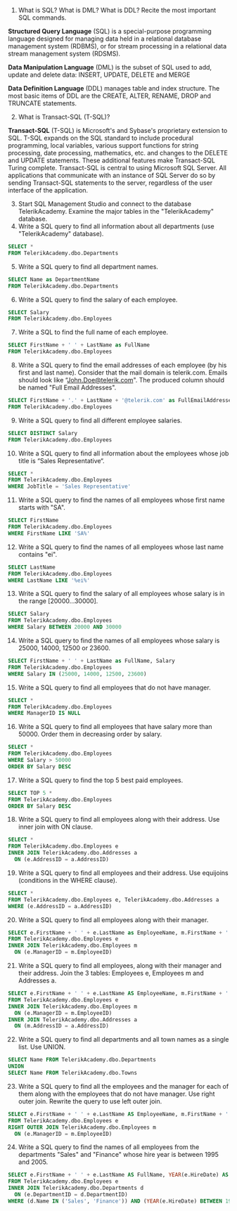 1. What is SQL? What is DML? What is DDL? Recite the most important SQL commands.

  **Structured Query Language** (SQL) is a special-purpose programming language designed for managing data held in a relational database management system (RDBMS), or for stream processing in a relational data stream management system (RDSMS). 
  
  **Data Manipulation Language** (DML) is the subset of SQL used to add, update and delete data: INSERT, UPDATE, DELETE and MERGE
  
  **Data Definition Language** (DDL) manages table and index structure. The most basic items of DDL are the CREATE, ALTER, RENAME, DROP and TRUNCATE statements.

2. What is Transact-SQL (T-SQL)?

  **Transact-SQL** (T-SQL) is Microsoft's and Sybase's proprietary extension to SQL. T-SQL expands on the SQL standard to include procedural programming, local variables, various support functions for string processing, date processing, mathematics, etc. and changes to the DELETE and UPDATE statements. 
  These additional features make Transact-SQL Turing complete. Transact-SQL is central to using Microsoft SQL Server. All applications that communicate with an instance of SQL Server do so by sending Transact-SQL statements to the server, regardless of the user interface of the application.

3. Start SQL Management Studio and connect to the database TelerikAcademy. Examine the major tables in the "TelerikAcademy" database.
4. Write a SQL query to find all information about all departments (use "TelerikAcademy" database).

  ```sql
  SELECT *
  FROM TelerikAcademy.dbo.Departments
  ```
  
5. Write a SQL query to find all department names.

  ```sql
  SELECT Name as DepartmentName
  FROM TelerikAcademy.dbo.Departments
  ```

6. Write a SQL query to find the salary of each employee.

  ```sql
  SELECT Salary
  FROM TelerikAcademy.dbo.Employees
  ```

7. Write a SQL to find the full name of each employee.

  ```sql
  SELECT FirstName + ' ' + LastName as FullName
  FROM TelerikAcademy.dbo.Employees
  ```

8. Write a SQL query to find the email addresses of each employee (by his first and last name). Consider that the mail domain is telerik.com. Emails should look like “John.Doe@telerik.com". The produced column should be named "Full Email Addresses".
  
  ```sql
  SELECT FirstName + '.' + LastName + '@telerik.com' as FullEmailAddresses
  FROM TelerikAcademy.dbo.Employees
  ```

9. Write a SQL query to find all different employee salaries.

  ```sql
  SELECT DISTINCT Salary
  FROM TelerikAcademy.dbo.Employees
  ```

10. Write a SQL query to find all information about the employees whose job title is “Sales Representative“.

  ```sql
  SELECT *
  FROM TelerikAcademy.dbo.Employees
  WHERE JobTitle = 'Sales Representative'
  ```

11. Write a SQL query to find the names of all employees whose first name starts with "SA".

  ```sql
  SELECT FirstName
  FROM TelerikAcademy.dbo.Employees
  WHERE FirstName LIKE 'SA%'
  ```

12. Write a SQL query to find the names of all employees whose last name contains "ei".

  ```sql
  SELECT LastName
  FROM TelerikAcademy.dbo.Employees
  WHERE LastName LIKE '%ei%'
  ```

13. Write a SQL query to find the salary of all employees whose salary is in the range [20000…30000].

  ```sql
  SELECT Salary
  FROM TelerikAcademy.dbo.Employees
  WHERE Salary BETWEEN 20000 AND 30000
  ```

14. Write a SQL query to find the names of all employees whose salary is 25000, 14000, 12500 or 23600.

  ```sql
  SELECT FirstName + ' ' + LastName as FullName, Salary
  FROM TelerikAcademy.dbo.Employees
  WHERE Salary IN (25000, 14000, 12500, 23600)
  ```
  
15. Write a SQL query to find all employees that do not have manager.

  ```sql
  SELECT * 
  FROM TelerikAcademy.dbo.Employees
  WHERE ManagerID IS NULL
  ```
  
16. Write a SQL query to find all employees that have salary more than 50000. Order them in decreasing order by salary.

  ```sql
  SELECT * 
  FROM TelerikAcademy.dbo.Employees
  WHERE Salary > 50000
  ORDER BY Salary DESC
  ```
  
17. Write a SQL query to find the top 5 best paid employees.

  ```sql
  SELECT TOP 5 * 
  FROM TelerikAcademy.dbo.Employees
  ORDER BY Salary DESC
  ```
  
18. Write a SQL query to find all employees along with their address. Use inner join with ON clause.

  ```sql
  SELECT * 
  FROM TelerikAcademy.dbo.Employees e
  INNER JOIN TelerikAcademy.dbo.Addresses a
    ON (e.AddressID = a.AddressID)
  ```
  
19. Write a SQL query to find all employees and their address. Use equijoins (conditions in the WHERE clause).

  ```sql
  SELECT * 
  FROM TelerikAcademy.dbo.Employees e, TelerikAcademy.dbo.Addresses a
  WHERE (e.AddressID = a.AddressID)
  ```
  
20. Write a SQL query to find all employees along with their manager.

  ```sql
  SELECT e.FirstName + ' ' + e.LastName as EmployeeName, m.FirstName + ' ' + m.LastName as ManagerName
  FROM TelerikAcademy.dbo.Employees e
  INNER JOIN TelerikAcademy.dbo.Employees m
    ON (e.ManagerID = m.EmployeeID)
  ```
  
21. Write a SQL query to find all employees, along with their manager and their address. Join the 3 tables: Employees e, Employees m and Addresses a.

  ```sql
  SELECT e.FirstName + ' ' + e.LastName AS EmployeeName, m.FirstName + ' ' + m.LastName AS ManagerName, a.AddressText AS EmployeeAddress
  FROM TelerikAcademy.dbo.Employees e
  INNER JOIN TelerikAcademy.dbo.Employees m
    ON (e.ManagerID = m.EmployeeID)
  INNER JOIN TelerikAcademy.dbo.Addresses a
    ON (m.AddressID = a.AddressID)
  ```
  
22. Write a SQL query to find all departments and all town names as a single list. Use UNION.

  ```sql
  SELECT Name FROM TelerikAcademy.dbo.Departments
  UNION
  SELECT Name FROM TelerikAcademy.dbo.Towns
  ```
  
23. Write a SQL query to find all the employees and the manager for each of them along with the employees that do not have manager. Use right outer join. Rewrite the query to use left outer join.

  ```sql
  SELECT e.FirstName + ' ' + e.LastName AS EmployeeName, m.FirstName + ' ' + m.LastName AS ManagerName
  FROM TelerikAcademy.dbo.Employees e
  RIGHT OUTER JOIN TelerikAcademy.dbo.Employees m
    ON (e.ManagerID = m.EmployeeID)
  ```
  
24. Write a SQL query to find the names of all employees from the departments "Sales" and "Finance" whose hire year is between 1995 and 2005.

  ```sql
  SELECT e.FirstName + ' ' + e.LastName AS FullName, YEAR(e.HireDate) AS Year, d.Name AS DepartmentName
  FROM TelerikAcademy.dbo.Employees e
  INNER JOIN TelerikAcademy.dbo.Departments d
    ON (e.DepartmentID = d.DepartmentID)
  WHERE (d.Name IN ('Sales', 'Finance')) AND (YEAR(e.HireDate) BETWEEN 1995 AND 2005)
  
  ```
  

